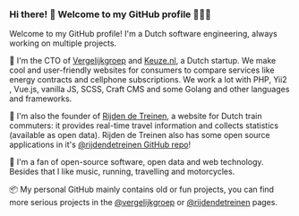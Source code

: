 ### Hi there! 👋 Welcome to my GitHub profile 👨🏻‍💻

Welcome to my GitHub profile! I'm a Dutch software engineering, always working on multiple projects.

💪  I'm the CTO of [Vergelijkgroep](https://www.vergelijkgroep.nl/) and [Keuze.nl](https://www.keuze.nl/), a Dutch startup. We make cool and user-friendly websites for consumers to compare services like energy contracts and cellphone subscriptions. We work a lot with PHP, Yii2 , Vue.js, vanilla JS, SCSS, Craft CMS and some Golang and other languages and frameworks.

🚅 I'm also the founder of [Rijden de Treinen](https://www.rijdendetreinen.nl/), a website for Dutch train commuters: it provides real-time travel information and collects statistics (available as open data). Rijden de Treinen also has some open source applications in it's [@rijdendetreinen GitHub repo](https://github.com/rijdendetreinen)!

🦄 I'm a fan of open-source software, open data and web technology. Besides that I like music, running, travelling and motorcycles.

📦 My personal GitHub mainly contains old or fun projects, you can find more serious projects in the [@vergelijkgroep](https://github.com/vergelijkgroep) or [@rijdendetreinen](https://github.com/rijdendetreinen) pages.
